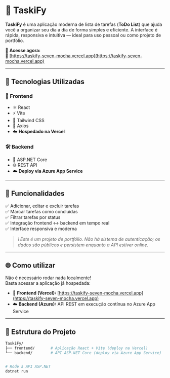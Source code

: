 # 📝 TaskiFy

**TaskiFy** é uma aplicação moderna de lista de tarefas (**ToDo List**) que ajuda você a organizar seu dia a dia de forma simples e eficiente. A interface é rápida, responsiva e intuitiva — ideal para uso pessoal ou como projeto de portfólio.

🚀 **Acesse agora:**  
🔗 [https://taskify-seven-mocha.vercel.app](https://taskify-seven-mocha.vercel.app)

---

## 🧪 Tecnologias Utilizadas

### 🔮 Frontend

- ⚛️ React  
- ⚡ Vite  
- 💅 Tailwind CSS  
- 🔁 Axios  
- ☁️ **Hospedado na Vercel**

### 🛠️ Backend

- 🧱 ASP.NET Core  
- 🌐 REST API  
- ☁️ **Deploy via Azure App Service**

---

## 🎯 Funcionalidades

✅ Adicionar, editar e excluir tarefas  
✅ Marcar tarefas como concluídas  
✅ Filtrar tarefas por status  
✅ Integração frontend ↔️ backend em tempo real  
✅ Interface responsiva e moderna  

> ℹ️ *Este é um projeto de portfólio. Não há sistema de autenticação; os dados são públicos e persistem enquanto a API estiver online.*

---

## 🌐 Como utilizar

Não é necessário rodar nada localmente!  
Basta acessar a aplicação já hospedada:

- 🔗 **Frontend (Vercel):** [https://taskify-seven-mocha.vercel.app](https://taskify-seven-mocha.vercel.app)  
- ☁️ **Backend (Azure):** API REST em execução contínua no Azure App Service

---

## 📂 Estrutura do Projeto

```bash
TaskiFy/
├── frontend/       # Aplicação React + Vite (deploy na Vercel)
└── backend/        # API ASP.NET Core (deploy via Azure App Service)


# Rode a API ASP.NET
dotnet run
```



